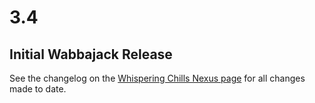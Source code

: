 # 3.4
## Initial Wabbajack Release

See the changelog on the [Whispering Chills Nexus page](https://www.nexusmods.com/fallout4/mods/48593) for all changes made to date.
